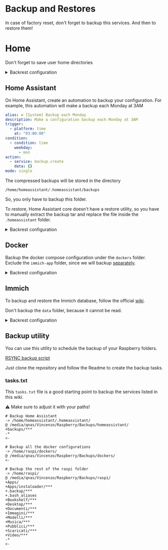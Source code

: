 # Backup and Restores
In case of factory reset, don't forget to backup this services. And then to restore them!

# Home
Don't forget to save user home directories

<details>
  <summary> Backrest configuration </summary>

  - Backup made each day at 01:00
  - Retention policy:
    - **Daily**: 7 - Keep a backup for the last 7 days
    - **Weekly**: 2 - Keep a backup for the last 2 weeks (the last one of each week)
      
      **NB**: one of them will coincide with the 7th daily backup (only the daily will be kept)

    - **Monthly**: 4 - Keep a backup for the last 4 months (the last one of each month)
      
      **NB**: one of them will coincide with the 7th daily or the 2nd weekly backup (only one will be kept)

    - **Yearly**: 1 - Keep a backup for the last year (the last one of the year)

  ```json
  {
    "id": "Home",
    "repo": "Synlogy-NetBackup",
    "paths": [
      "/home/raspi/Apps/instaloader",
      "/home/raspi/.backup",
      "/home/raspi/.bash_aliases",
      "/home/raspi/Bookshelf",
      "/home/raspi/Desktop",
      "/home/raspi/Documenti",
      "/home/raspi/Immagini",
      "/home/raspi/Modelli",
      "/home/raspi/Musica",
      "/home/raspi/Pubblici",
      "/home/raspi/Scaricati",
      "/home/raspi/Video",
      "/home/raspi/.config"
    ],
    "excludes": [],
    "iexcludes": [],
    "cron": "0 1 * * *",
    "backup_flags": [],
    "retention": {
      "policyTimeBucketed": {
        "yearly": 1,
        "monthly": 4,
        "weekly": 2,
        "daily": 7,
        "hourly": 0
      }
    }
  }
  ```
</details>

## Home Assistant 
On Home Assistant, create an automation to backup your configuration. For example, this automation will make a backup each Monday at 3AM

```yml
alias: ⚙️ [System] Backup each Monday
description: Make a configuration backup each Monday at 3AM
trigger:
  - platform: time
    at: "03:00:00"
condition:
  - condition: time
    weekday:
      - mon
action:
  - service: backup.create
    data: {}
mode: single
```

The compressed backups will be stored in the directory

```
/home/homeassistant/.homeassistant/backups
```

So, you only have to backup this folder.

To restore, Home Assistant core doesn't have a restore utility, so you have to manually extract the backup tar and replace the file inside the `.homeassistant` folder.


<details>
  <summary> Backrest configuration </summary>

  - Backup made each Monday at 03:30
  - Retention policy:
    - **Monthly**: 4 - Since the backup folder always contains all the oldest backups (except if manually removed), we just keep a snapshot for the last 4 months (the last one of each month)

  ```json
  {
    "id": "Home-Assistant",
    "repo": "Synlogy-NetBackup",
    "paths": [
      "/home/homeassistant/.homeassistant/backups"
    ],
    "excludes": [],
    "iexcludes": [],
    "cron": "30 3 * * 1",
    "retention": {
      "policyTimeBucketed": {
        "yearly": 0,
        "monthly": 4,
        "weekly": 0,
        "daily": 0,
        "hourly": 0
      }
    }
  }
  ```
</details>

## Docker
Backup the docker compose configuration under the `dockers` folder. Exclude the `immich-app` folder, since we will backup [separately](#immich).

<details>
  <summary> Backrest configuration </summary>

  - Backup made each Wednesday at 02:00
  - Retention policy:
    - **Daily**: 3 - Keep a backup of the last 3 days with a snapshot. Since the backups are one per week, it keep the backups of the last 3 weeks.
    - **Monthly**: 4 - Keep a backup for the last 4 months (the last one of each month)
    
  ```json
  {
    "id": "Dockers",
    "repo": "Synlogy-NetBackup",
    "paths": [
      "/home/raspi/dockers"
    ],
    "excludes": [
      "immich-app"
    ],
    "iexcludes": [],
    "cron": "0 2 * * 3",
    "retention": {
      "policyTimeBucketed": {
        "yearly": 0,
        "monthly": 4,
        "weekly": 0,
        "daily": 3,
        "hourly": 0
      }
    }
  }
  ```
</details>

## Immich
To backup and restore the Immich database, follow the official [wiki](https://immich.app/docs/administration/backup-and-restore).

Don't backup the `data` folder, because it cannot be read.

<details>
  <summary> Backrest configuration </summary>

  - Backup made each two days at 02:10
  - Retention policy:
    - **Daily**: 2 - Keep a backup of the last 2 days with a snapshot.
    - **Weekly**: 4 - Keep a backup for the last 4 weeks (the last one of each week)
    - **Monthly**: 3 - Keep a backup for the last 3 months (the last one of each month)
    
  ```json
  {
    "id": "Immich",
    "repo": "Synlogy-NetBackup",
    "paths": [
      "/home/raspi/dockers/immich-app"
    ],
    "excludes": [
      "data"
    ],
    "iexcludes": [],
    "cron": "10 2 * * */2",
    "retention": {
      "policyTimeBucketed": {
        "yearly": 0,
        "monthly": 3,
        "weekly": 4,
        "daily": 2,
        "hourly": 24
      }
    },
    "hooks": [
      {
        "conditions": [
          "CONDITION_SNAPSHOT_START"
        ],
        "onError": "ON_ERROR_CANCEL",
        "actionCommand": {
          "command": "#!/bin/bash\nif [ ! -d /home/raspi/dockers/immich-app/data-backups ]; then\n  mkdir /home/raspi/dockers/immich-app/data-backups \nfi\n\ndocker exec -t immich_postgres pg_dumpall --clean --if-exists --username=postgres > /home/raspi/dockers/immich-app/data-backups/immich-database.sql"
        }
      }
    ]
  }
  ```
</details>



## Backup utility
You can use this utility to schedule the backup of your Raspberry folders.

[RSYNC backup script](https://github.com/vincios/rsync_script)

Just clone the repository and follow the Readme to create the backup tasks.

### tasks.txt
This `tasks.txt` file is a good starting point to backup the services listed in this wiki.

⚠️ Make sure to adjust it with your paths!

```
# Backup Home Assistant
-> /home/homeassistant/.homeassistant/
@ /media/qnas/Vincenzo/Raspberry/Backups/homeassistant/
+backups/***
-*
<-

# Backup all the docker configurations
-> /home/raspi/dockers/
@ /media/qnas/Vincenzo/Raspberry/Backups/dockers/
<-

# Backup the rest of the raspi folder
-> /home/raspi/
@ /media/qnas/Vincenzo/Raspberry/Backups/raspi/
+Apps/
+Apps/instaloader/***
+.backup/***
+.bash_aliases
+Bookshelf/***
+Desktop/***
+Documenti/***
+Immagini/***
+Modelli/***
+Musica/***
+Pubblici/***
+Scaricati/***
+Video/***
-*
<-
```